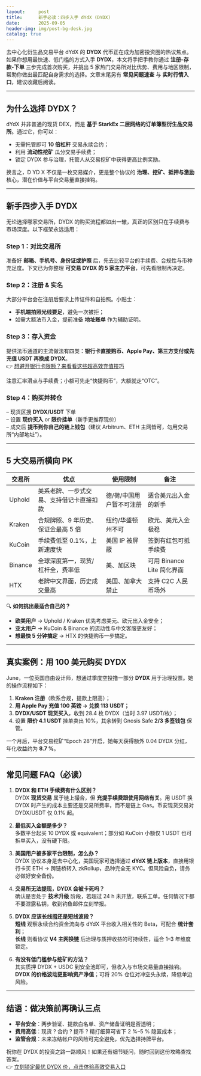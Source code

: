 ```yaml
---
layout:     post
title:      新手必读：四步入手 dYdX (DYDX)
date:       2025-09-05
header-img: img/post-bg-desk.jpg
catalog: true
---
```


去中心化衍生品交易平台 dYdX 的 **DYDX** 代币正在成为加密投资圈的热议焦点。如果你想用最快速、低门槛的方式入手 **DYDX**，本文将手把手教你通过 **注册-存款-下单** 三步完成首次购买，并挑出 5 家热门交易所对比优势、费用与地区限制，帮助你做出最匹配自身需求的选择。文章末尾另有 **常见问题速查** 与 **实时行情入口**，建议收藏后阅读。

---

## 为什么选择 DYDX？
dYdX 并非普通的现货 DEX，而是 **基于 StarkEx 二层网络的订单簿型衍生品交易所**。通过它，你可以：
- 无需托管即可 **10 倍杠杆** 交易永续合约；
- 利用 **流动性挖矿** 瓜分交易手续费；
- 锁定 DYDX 参与治理，托管人从交易挖矿中获得更高比例奖励。

换言之，D YD X 不仅是一枚交易媒介，更是整个协议的 **治理、挖矿、抵押与激励** 核心，潜在价值与平台交易量直接挂钩。

---

## 新手四步入手 DYDX
无论选择哪家交易所，DYDX 的购买流程都如出一辙，真正的区别只在手续费与市场深度。以下框架永远适用：

### Step 1：对比交易所
准备好 **邮箱、手机号、身份证或护照** 后，先去比较平台的手续费、合规性与币种充足度。下文已为你整理 **可交易 DYDX 的 5 家主力平台**，可先看限制再决定。

### Step 2：注册 & 实名
大部分平台会在注册后要求上传证件和自拍照。小贴士：  
- **手机端拍照光线要足**，避免一次被拒；  
- 如需大额法币入金，提前准备 **地址账单** 作为辅助证明。

### Step 3：存入资金  
提供法币通道的主流做法有四类：**银行卡直接购币、Apple Pay、第三方支付或先充值 USDT 再换成 DYDX**。  
👉 [想避开银行卡限额？来看看这些超高效充值技巧](https://okxdog.com/)  

注意汇率滑点与手续费；小额可先走“快捷购币”，大额就走“OTC”。

### Step 4：购买并转仓  
– 现货区搜 **DYDX/USDT** 下单  
– 设置 **现价买入** or **限价挂单**（新手更推荐现价）  
– 成交后 **提币到你自己的链上钱包**（建议 Arbitrum、ETH 主网皆可，勿用交易所“内部地址”）。  

---

## 5 大交易所横向 PK
| 交易所 | 优点 | 使用限制 | 备注 |
|---|---|---|---|
| Uphold | 美系老牌、一步式交易、支持借记卡直接扣款 | 德/荷/中国用户暂不可注册 | 适合美元出入金的新手 |
| Kraken | 合规牌照、9 年历史、保证金最高 5 倍 | 纽约/华盛顿州不可 | 欧元、美元入金极稳 |
| KuCoin | 手续费低至 0.1%，上新速度快 | 美国 IP 被屏蔽 | 签到有红包可抵手续费 |
| Binance | 全球深度第一，现货/杠杆全，费率低 | 美、加区块 | 可用 Binance Lite 简化界面 |
| HTX | 老牌中文界面，历史成交量高 | 美国、加拿大禁止 | 支持 C2C 人民币场外 |

🔍 **如何挑出最适合自己的？**  
- **欧美用户** → Uphold / Kraken 优先考虑美元、欧元出入金安全；  
- **亚太用户** → KuCoin & Binance 的流动性与中文客服更友好；  
- **想最快 5 分钟搞定** → HTX 的快捷购币一步搞定。  

---

## 真实案例：用 100 美元购买 DYDX
June，一位英国自由设计师，想通过季度空投撸一部分 **DYDX** 用于治理投票。她的操作流程如下：
1. **Kraken 注册**（欧系合规，提款上限高）；  
2. **用 Apple Pay 充值 100 英镑 → 兑换 113 USDT；**  
3. **DYDX/USDT 现货买入**，收到 28.4 枚 DYDX（当时 3.97 USDT/枚）；  
4. 设置 **限价 4.1 USDT** 挂单卖出 10%，其余转到 Gnosis Safe **2/3 多签钱包** 保管。  

一个月后，平台交易挖矿“Epoch 28”开启，她每天获得额外 0.04 DYDX 分红，年化收益约为 **8.7 %**。  

---

## 常见问题 FAQ（必读）

1. **DYDX 和 ETH 手续费有什么区别？**  
   DYDX **现货交易** 属于链上撮合，但 **充提手续费跟使用网络有关**。用 USDT 换 DYDX 时产生的成本主要还是交易所费率，而不是链上 Gas。币安现货交易对 DYDX/USDT 仅 0.1% 起。

2. **最低买入金额是多少？**  
   多数平台起买 10 DYDX 或 equivalent；部分如 KuCoin 小额仅 1 USDT 也可拆单买入，没有硬下限。

3. **美国用户被多家平台限制，怎么办？**  
   DYDX 协议本身是去中心化，美国玩家可选择通过 **dYdX 链上版本**，直接用银行卡买 ETH → 跨链桥转入 zkRollup，品种完全无 KYC。但风险自负，请务必做好安全备份。

4. **交易所无法提现，DYDX 会被卡死吗？**  
   确认是否处于 **技术升级** 阶段，若超过 24 h 未开放，联系工单。任何情况下都不要泄露私钥，收到钓鱼邮件立刻举报。

5. **DYDX 应该长线囤还是短线波段？**  
   **短线** 观察永续合约资金流向与 dYdX 平台收入相关性的 Beta，可配合 **统计套利**；  
   **长线** 则看协议 **V4 主网换链** 后治理与质押收益的可持续性，适合 1–3 年维度锁定。

6. **有没有低门槛参与挖矿的方法？**  
   其实质押 DYDX + USDC 到安全池即可，但收入与市场交易量直接挂钩。**DYDX 的价格波动更影响资产净值**；可将 20% 仓位对冲空头永续，降低单边风险。

---

## 结语：做决策前再确认三点
- **平台安全**：两步验证、提款白名单、资产储备证明是否透明；  
- **费用高低**：现货 ? 合约 ? 提币 ? 精打细算可省下 2 %–5 % 隐匿成本；  
- **监管合规**：未来冻结帐户的风险可完全避免，优先选择持牌平台。  

祝你在 DYDX 的投资之路一路顺风！如果还有细节疑问，随时回到这份攻略查找答案。  
👉 [立刻锁定最优 DYDX 价，点击体验高效交易入口](https://okxdog.com/)